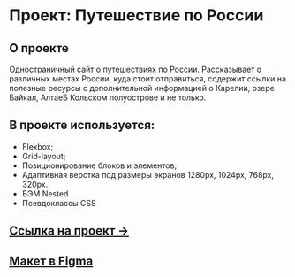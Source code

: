 # Проект: Путешествие по России
## О проекте
Одностраничный сайт о путешествиях по России. Рассказывает о различных местах России, куда стоит отправиться, содержит ссылки на полезные ресурсы с дополнительной информацией о Карелии, озере Байкал, АлтаеБ Кольском полуострове и не только.
## В проекте используется:
* Flexbox;
* Grid-layout;
* Позиционирование блоков и элементов;
* Адаптивная верстка под размеры экранов 1280px, 1024px, 768px, 320px.
* БЭМ Nested
* Псевдоклассы CSS
## [Ссылка на проект &rarr;](https://21genie.github.io/russian-travel-bootcamp/)

## [Макет в Figma](https://www.figma.com/file/5S2WSbEFL6awjVWJ0NWL8Q/Sprint-3_-Russia-_-desktop-mobile?node-id=28503%3A0)
